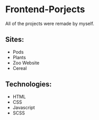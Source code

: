 # Frontend-Porjects
All of the projects were remade by myself.

## Sites:
* Pods
* Plants
* Zoo Website 
* Cereal
## Technologies:
* HTML
* CSS 
* Javascript 
* SCSS
